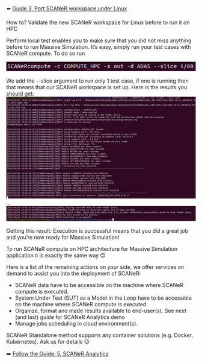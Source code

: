 :arrow_left: [Guide 3. Port SCANeR workspace under Linux](../HT_Port_SCANeR_workspace_under_Linux.md)

How to? Validate the new SCANeR workspace for Linux before to run it on HPC

Perform local test enables you to make sure that you did not miss anything before to run Massive Simulation.
It’s easy, simply run your test cases with SCANeR compute. To do so run

![](./assets/SCANeRcompute.png)

We add the --slice argument to run only 1 test case, if one is running then that means that our SCANeR workspace is set up.
Here is the results you should get:
![](./assets/SCANeRcompute1.png)
...
![](./assets/SCANeRcompute2.png)

Getting this result: Execution is successful means that you did a great job and you’re now ready for Massive Simulation!

To run SCANeR compute on HPC architecture for Massive Simulation application it is exactly the same way 😊

Here is a list of the remaining actions on your side, we offer services on demand to assist you into the deployment of SCANeR:
* SCANeR data have to be accessible on the machine where SCANeR compute is executed.
* System Under Test (SUT) as a Model in the Loop have to be accessible on the machine where SCANeR compute is executed.
* Organize, format and made results available to end-user(s). See next (and last) guide for SCANeR Analytics demo
* Manage jobs scheduling in cloud environment(s).

SCANeR Standalone method supports any container solutions (e.g. Docker, Kubernetes).
Ask us for details 😉

:arrow_right: [Follow the Guide: 5. SCANeR Analytics](../HT_Analytics.md)
